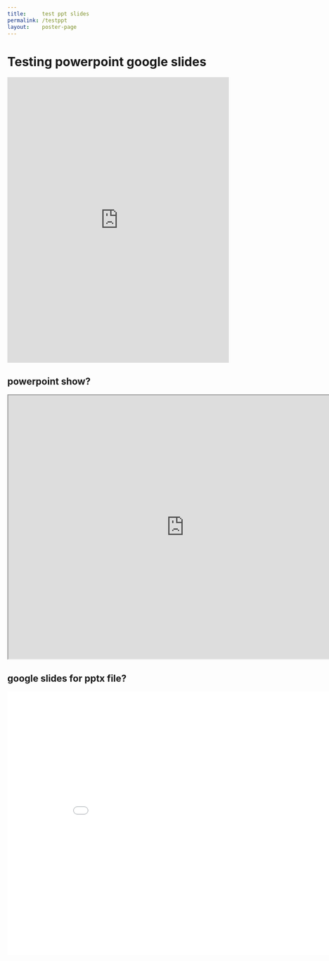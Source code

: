 ```yaml
---
title:     test ppt slides
permalink: /testppt
layout:    poster-page
---
```


# Testing powerpoint google slides

<iframe src="https://docs.google.com/presentation/d/e/2PACX-1vT4vs631B1Dpp_vf8L-Yi5Y87ecKjfT9VsLEY6Pga2wpy-6tNnoxA_M2AgrkP4rrTe8-jNFdm_tdC-y/embed?start=false&loop=false&delayms=60000" frameborder="0" width="100%" height="650" allowfullscreen="true" mozallowfullscreen="true" webkitallowfullscreen="true"></iframe>


## powerpoint show?
<iframe src="https://bytemal.github.io/bytemal-2020/submissions/files/Test.ppsx" width="800px" height="600px"></iframe>

## google slides for pptx file?

<iframe src="//docs.google.com/gview?url=https://bytemal.github.io/bytemal-2020/submissions/files/Test.pptx&embedded=true" style="width:900px; height:600px;" frameborder="0"></iframe>
